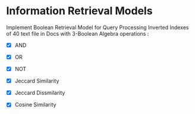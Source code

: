 # Information Retrieval Models
Implement Boolean Retrieval Model for Query Processing Inverted Indexes of 40 text file in Docs with 3-Boolean Algebra operations :
   
 - [x] AND  
 - [x] OR  
 - [x] NOT
 - [x] Jeccard Similarity 
 - [x] Jeccard Dissmilarity
 - [x] Cosine Similarity 
 
